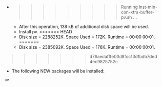 * >>>>>>>>> Running inst-min-con-xtra-buffer-pv.sh ...
  * After this operation, 138 kB of additional disk space will be used.
  * Install pv.
<<<<<<< HEAD
  * Disk size = 2288252K. Space Used = 172K. Runtime = 00:00:00:01.
=======
  * Disk size = 2385092K. Space Used = 176K. Runtime = 00:00:00:01.
>>>>>>> d76aedafffe03d8fcc13dfbdb7ded4ec9825752c
  * The following NEW packages will be installed:
  ```bash
pv
  ```
